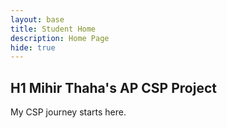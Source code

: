 ```yaml
---
layout: base
title: Student Home 
description: Home Page
hide: true
---
```


## H1 **Mihir Thaha's AP CSP Project**
My CSP journey starts here.
  

